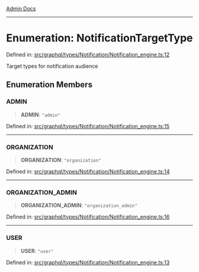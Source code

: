 [Admin Docs](/)

***

# Enumeration: NotificationTargetType

Defined in: [src/graphql/types/Notification/Notification\_engine.ts:12](https://github.com/Sourya07/talawa-api/blob/3df16fa5fb47e8947dc575f048aef648ae9ebcf8/src/graphql/types/Notification/Notification_engine.ts#L12)

Target types for notification audience

## Enumeration Members

### ADMIN

> **ADMIN**: `"admin"`

Defined in: [src/graphql/types/Notification/Notification\_engine.ts:15](https://github.com/Sourya07/talawa-api/blob/3df16fa5fb47e8947dc575f048aef648ae9ebcf8/src/graphql/types/Notification/Notification_engine.ts#L15)

***

### ORGANIZATION

> **ORGANIZATION**: `"organization"`

Defined in: [src/graphql/types/Notification/Notification\_engine.ts:14](https://github.com/Sourya07/talawa-api/blob/3df16fa5fb47e8947dc575f048aef648ae9ebcf8/src/graphql/types/Notification/Notification_engine.ts#L14)

***

### ORGANIZATION\_ADMIN

> **ORGANIZATION\_ADMIN**: `"organization_admin"`

Defined in: [src/graphql/types/Notification/Notification\_engine.ts:16](https://github.com/Sourya07/talawa-api/blob/3df16fa5fb47e8947dc575f048aef648ae9ebcf8/src/graphql/types/Notification/Notification_engine.ts#L16)

***

### USER

> **USER**: `"user"`

Defined in: [src/graphql/types/Notification/Notification\_engine.ts:13](https://github.com/Sourya07/talawa-api/blob/3df16fa5fb47e8947dc575f048aef648ae9ebcf8/src/graphql/types/Notification/Notification_engine.ts#L13)
